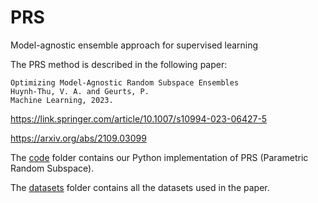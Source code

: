 # PRS
Model-agnostic ensemble approach for supervised learning

The PRS method is described in the following paper:
```
Optimizing Model-Agnostic Random Subspace Ensembles
Huynh-Thu, V. A. and Geurts, P.
Machine Learning, 2023.
```
https://link.springer.com/article/10.1007/s10994-023-06427-5

https://arxiv.org/abs/2109.03099

The [code](https://github.com/vahuynh/PRS/tree/master/code) folder contains our Python implementation of PRS (Parametric Random Subspace).

The [datasets](https://github.com/vahuynh/PRS/tree/master/datasets) folder contains all the datasets used in the paper. 